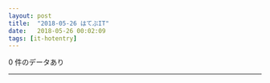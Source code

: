 ```yaml
---
layout: post
title:  "2018-05-26 はてぶIT"
date:   2018-05-26 00:02:09
tags: [it-hotentry]
---
```

0 件のデータあり

<hr>
